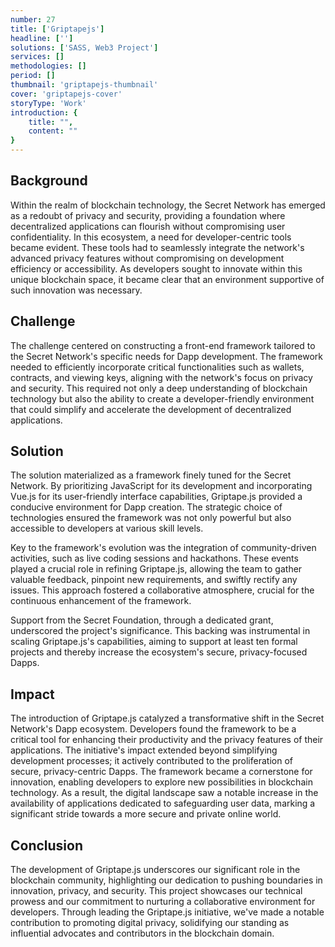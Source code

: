 ```yaml
---
number: 27
title: ['Griptapejs']
headline: ['']
solutions: ['SASS, Web3 Project']
services: []
methodologies: []
period: []
thumbnail: 'griptapejs-thumbnail'
cover: 'griptapejs-cover'
storyType: 'Work'
introduction: {
    title: "",
    content: ""
}
---
```


## Background

Within the realm of blockchain technology, the Secret Network has emerged as a redoubt of privacy and security, providing a foundation where decentralized applications can flourish without compromising user confidentiality. In this ecosystem, a need for developer-centric tools became evident. These tools had to seamlessly integrate the network's advanced privacy features without compromising on development efficiency or accessibility. As developers sought to innovate within this unique blockchain space, it became clear that an environment supportive of such innovation was necessary. 

## Challenge

The challenge centered on constructing a front-end framework tailored to the Secret Network's specific needs for Dapp development. The framework needed to efficiently incorporate critical functionalities such as wallets, contracts, and viewing keys, aligning with the network's focus on privacy and security. This required not only a deep understanding of blockchain technology but also the ability to create a developer-friendly environment that could simplify and accelerate the development of decentralized applications.

## Solution

The solution materialized as a framework finely tuned for the Secret Network. By prioritizing JavaScript for its development and incorporating Vue.js for its user-friendly interface capabilities, Griptape.js provided a conducive environment for Dapp creation. The strategic choice of technologies ensured the framework was not only powerful but also accessible to developers at various skill levels.

Key to the framework's evolution was the integration of community-driven activities, such as live coding sessions and hackathons. These events played a crucial role in refining Griptape.js, allowing the team to gather valuable feedback, pinpoint new requirements, and swiftly rectify any issues. This approach fostered a collaborative atmosphere, crucial for the continuous enhancement of the framework.

Support from the Secret Foundation, through a dedicated grant, underscored the project's significance. This backing was instrumental in scaling Griptape.js's capabilities, aiming to support at least ten formal projects and thereby increase the ecosystem's secure, privacy-focused Dapps.

## Impact

The introduction of Griptape.js catalyzed a transformative shift in the Secret Network's Dapp ecosystem. Developers found the framework to be a critical tool for enhancing their productivity and the privacy features of their applications. The initiative's impact extended beyond simplifying development processes; it actively contributed to the proliferation of secure, privacy-centric Dapps. The framework became a cornerstone for innovation, enabling developers to explore new possibilities in blockchain technology. As a result, the digital landscape saw a notable increase in the availability of applications dedicated to safeguarding user data, marking a significant stride towards a more secure and private online world.

## Conclusion

The development of Griptape.js underscores our significant role in the blockchain community, highlighting our dedication to pushing boundaries in innovation, privacy, and security. This project showcases our technical prowess and our commitment to nurturing a collaborative environment for developers. Through leading the Griptape.js initiative, we've made a notable contribution to promoting digital privacy, solidifying our standing as influential advocates and contributors in the blockchain domain.